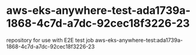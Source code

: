 # aws-eks-anywhere-test-ada1739a-1868-4c7d-a7dc-92cec18f3226-23
repository for use with E2E test job aws-eks-anywhere-test:ada1739a-1868-4c7d-a7dc-92cec18f3226-23
